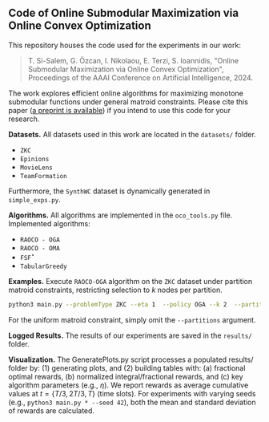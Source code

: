 ## Code of Online Submodular Maximization via Online Convex Optimization
This repository houses the code used for the experiments in our work:

> T. Si-Salem, G. Özcan, I. Nikolaou, E. Terzi, S. Ioannidis, "Online Submodular Maximization via Online Convex Optimization", Proceedings of the AAAI Conference on Artificial Intelligence, 2024.

The work explores efficient online algorithms for maximizing monotone submodular functions under general matroid constraints. Please cite this paper ([a preprint is available](https://arxiv.org/pdf/2309.04339.pdf)) if you intend to use this code for your research.

**Datasets.** All datasets used in this work are located in the `datasets/` folder.

- $\texttt{ZKC}$
- $\texttt{Epinions}$
- $\texttt{MovieLens}$
- $\texttt{TeamFormation}$

Furthermore, the $\texttt{SynthWC}$ dataset is dynamically generated in `simple_exps.py`.

**Algorithms.**  All algorithms are implemented in the `oco_tools.py` file.
Implemented algorithms:
- $\texttt{RAOCO - OGA}$
- $\texttt{RAOCO - OMA}$
- $\texttt{FSF}^\star$
- $\texttt{TabularGreedy}$

**Examples.** 
Execute $\texttt{RAOCO-OGA}$ algorithm on the $\texttt{ZKC}$ dataset under partition matroid constraints, restricting selection to $k$ nodes per partition.

``` bash
python3 main.py --problemType ZKC --eta 1  --policy OGA --k 2  --partitions datasets/ZKC_100_01_42_partitions --input datasets/ZKC_100_01_42
```

For the uniform matroid constraint, simply omit the `--partitions` argument.

**Logged Results.**  The results of our experiments are saved in the `results/` folder.

**Visualization.** The GeneratePlots.py script processes a populated results/ folder by: (1) generating plots, and (2) building tables with: (a) fractional optimal rewards, (b) normalized integral/fractional rewards, and (c) key algorithm parameters (e.g., $\eta$). We report rewards as average cumulative values at $t = \{T/3,2T/3,T\}$ (time slots). For experiments with varying seeds (e.g., `python3 main.py * --seed 42`), both the mean and standard deviation of rewards are calculated.
